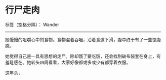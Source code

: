 # 行尸走肉

标签（空格分隔）： Wander

---

她慢慢的咀嚼心中的食物，食物混着吞咽，沿着食道下滑，腹中终于有了一些饱腹感。

她觉得自己是一具有思想的走尸，除却饿了要吃饭，还会找到破布袋套在身上，有羞耻感在。她转头四周看看，大家好像都或多或少有都穿着衣服。

这年头，



